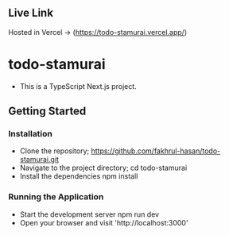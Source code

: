 ## Live Link
Hosted in Vercel -> (https://todo-stamurai.vercel.app/)
# todo-stamurai
* This is a TypeScript Next.js project.
  
## Getting Started
### Installation
* Clone the repository;
  https://github.com/fakhrul-hasan/todo-stamurai.git
* Navigate to the project directory;
  cd todo-stamurai
* Install the dependencies
  npm install

### Running the Application
* Start the development server
  npm run dev
* Open your browser and visit 'http://localhost:3000'
